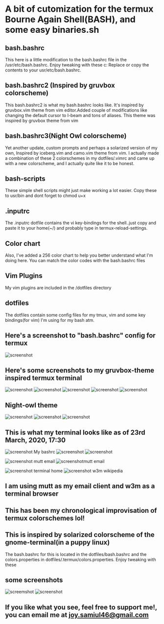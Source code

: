 # A bit of cutomization for the termux Bourne Again Shell(BASH), and some easy binaries.sh

## bash.bashrc 
This here is a little modification to the bash.bashrc file in the /usr/etc/bash.bashrc. Enjoy tweaking with these c:
Replace or copy the contents to your usr/etc/bash.bashrc.

## bash.bashrc2 (Inspired by gruvbox colorscheme)
This bash.bashrc2 is what my bash.bashrc looks like. It's inspired by gruvbox.vim theme from vim editor.Added couple of modifications like changing the default cursor to I-beam and tons of aliases. This theme was inspired by gruvbox theme from vim


## bash.bashrc3(Night Owl colorscheme)
Yet another update, custom prompts and perhaps a solarized version of my own, Inspired by iceberg.vim and camo.vim theme from vim. I actually made a combination of these 2 colorschemes in my dotfiles/.vimrc and came up with a new colorscheme, and I actually quite like it to be honest.

## bash-scripts
These simple shell scripts might just make working a lot easier.
Copy these to usr/bin and dont forget to chmod u+x

## .inputrc
The .inputrc dotfile contains the vi key-bindings for the shell..just copy and paste it to your home(~/) and probably type in termux-reload-settings.

## Color chart 
Also, I've added a 256 color chart to help you better understand what I'm doing here. You can match the color codes with the bash.bashrc files

## Vim Plugins
My vim plugins are included in the /dotfiles directory


## dotfiles
The dotfiles contain some config files for my tmux, vim and some key bindings(for vim) I'm using for my bash atm.

  ## Here's a screenshot to "bash.bashrc" config for termux

   ![screenshot](screenshots/Screenshot_2020-01-24-16-51-52.png)


  ## Here's some screenshots to my gruvbox-theme inspired termux terminal

   ![screenshot](screenshots/1.png) ![screenshot](screenshots/2.png) ![screenshot](screenshots/3.png)
   ![screenshot](screenshots/4.png) ![screenshot](screenshots/5.png)

  ## Night-owl theme

   ![screenshot](screenshots/10.png) ![screenshot](screenshots/11.png) ![screenshot](screenshots/12.png)
   
 ## This is what my terminal looks like as of 23rd March, 2020, 17:30
	
  ![screenshot](screenshots/j1.png) My bashrc ![screenshot](screenshots/j2.png) ![screenshot](screenshots/j4.png)

  ![screenshot](screenshots/mutt2.png) mutt email ![screenshot](screenshots/mutt.png)mutt email
  
  ![screenshot](screenshots/home.png) terminal home ![screenshot](screenshots/w3m.png) w3m wikipedia
## I am using mutt as my email client and w3m as a terminal browser  

## This has been my chronological improvisation of termux colorschemes lol!
## This is inspired by solarized colorscheme of the gnome-terminal(in a puppy linux)
The bash.bashrc for this is located in the dotfiles/bash.bashrc and the colors.properties in dotfiles/.termux/colors.properties. Enjoy tweaking with these
## some screenshots     

  ![screemshot](dotfiles/screenshot1.png)
  ![screenshot](dotfiles/screenshot2.png)
  

## If you like what you see, feel free to support me!, you can email me at joy.samiul46@gmail.com
